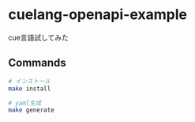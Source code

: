 # cuelang-openapi-example

cue言語試してみた

## Commands

```sh
# インストール
make install

# yaml生成
make generate
```
